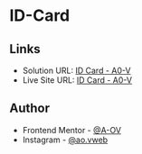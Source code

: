 # ID-Card

## Links

- Solution URL: [ID Card - A0-V](https://github.com/A0-V/ID-Card/)
- Live Site URL: [ID Card - A0-V](https://a0-v.github.io/ID-Card/)

## Author

- Frontend Mentor - [@A-OV](https://www.frontendmentor.io/profile/A0-V)
- Instagram - [@ao.vweb](https://www.instagram.com/ao.vweb/)
